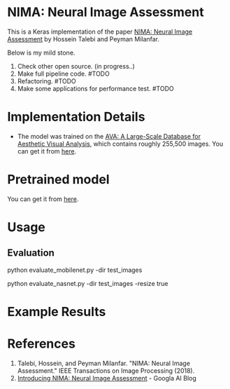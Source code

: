 # NIMA: Neural Image Assessment

This is a Keras implementation of the paper [NIMA: Neural Image Assessment](https://arxiv.org/pdf/1709.05424.pdf) by Hossein Talebi and Peyman Milanfar.

Below is my mild stone.
1. Check other open source. (in progress..)
2. Make full pipeline code. #TODO
3. Refactoring. #TODO
4. Make some applications for performance test. #TODO

# Implementation Details
+ The model was trained on the [AVA: A Large-Scale Database for Aesthetic Visual Analysis](http://refbase.cvc.uab.es/files/MMP2012a.pdf), which contains roughly 255,500 images. You can get it from [here](https://github.com/mtobeiyf/ava_downloader).

# Pretrained model
You can get it from [here](https://github.com/titu1994/neural-image-assessment/releases).

# Usage
## Evaluation

python evaluate_mobilenet.py -dir test_images

python evaluate_nasnet.py -dir test_images -resize true

# Example Results


# References
1. Talebi, Hossein, and Peyman Milanfar. "NIMA: Neural Image Assessment." IEEE Transactions on Image Processing (2018).
2. [Introducing NIMA: Neural Image Assessment](https://ai.googleblog.com/2017/12/introducing-nima-neural-image-assessment.html) - Googla AI Blog

